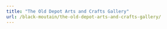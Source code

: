 ```yaml
---
title: "The Old Depot Arts and Crafts Gallery"
url: /black-moutain/the-old-depot-arts-and-crafts-gallery/
---
```

